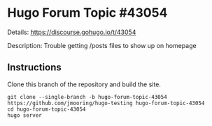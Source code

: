 # Hugo Forum Topic #43054

Details: <https://discourse.gohugo.io/t/43054>

Description: Trouble getting /posts files to show up on homepage

## Instructions

Clone this branch of the repository and build the site.

```text
git clone --single-branch -b hugo-forum-topic-43054 https://github.com/jmooring/hugo-testing hugo-forum-topic-43054
cd hugo-forum-topic-43054
hugo server
```
